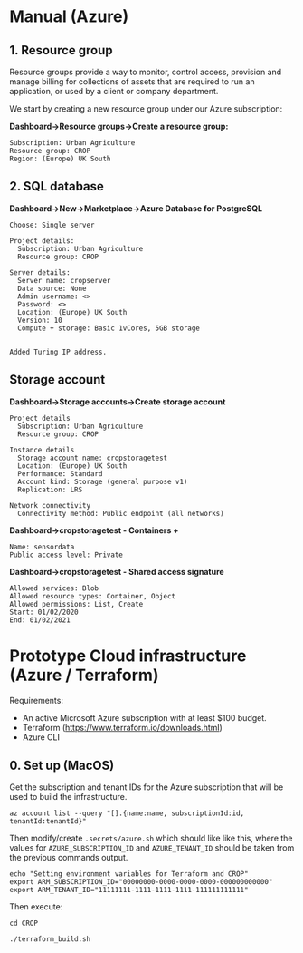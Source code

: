 # Manual (Azure)

## 1. Resource group

Resource groups provide a way to monitor, control access, provision and manage billing for collections of assets that are required to run an application, or used by a client or company department.

We start by creating a new resource group under our Azure subscription:

**Dashboard->Resource groups->Create a resource group:**

```
Subscription: Urban Agriculture
Resource group: CROP
Region: (Europe) UK South
```

## 2. SQL database

**Dashboard->New->Marketplace->Azure Database for PostgreSQL**

```
Choose: Single server

Project details:
  Subscription: Urban Agriculture
  Resource group: CROP

Server details:
  Server name: cropserver
  Data source: None
  Admin username: <>
  Password: <>
  Location: (Europe) UK South
  Version: 10
  Compute + storage: Basic 1vCores, 5GB storage


Added Turing IP address.

```

## Storage account

**Dashboard->Storage accounts->Create storage account**

```
Project details
  Subscription: Urban Agriculture
  Resource group: CROP

Instance details
  Storage account name: cropstoragetest
  Location: (Europe) UK South
  Performance: Standard
  Account kind: Storage (general purpose v1)
  Replication: LRS

Network connectivity
  Connectivity method: Public endpoint (all networks)

```

**Dashboard->cropstoragetest - Containers +**
```
Name: sensordata
Public access level: Private
```

**Dashboard->cropstoragetest - Shared access signature**

```
Allowed services: Blob
Allowed resource types: Container, Object
Allowed permissions: List, Create
Start: 01/02/2020
End: 01/02/2021
```


# Prototype Cloud infrastructure (Azure / Terraform)

Requirements:
- An active Microsoft Azure subscription with at least $100 budget.
- Terraform (https://www.terraform.io/downloads.html)
- Azure CLI


## 0. Set up (MacOS)

Get the subscription and tenant IDs for the Azure subscription that will be used to build the infrastructure.

```
az account list --query "[].{name:name, subscriptionId:id, tenantId:tenantId}"
```

Then modify/create `.secrets/azure.sh` which should like like this, where the values for `AZURE_SUBSCRIPTION_ID` and `AZURE_TENANT_ID` should be taken from the previous commands output.

```
echo "Setting environment variables for Terraform and CROP"
export ARM_SUBSCRIPTION_ID="00000000-0000-0000-0000-000000000000"
export ARM_TENANT_ID="11111111-1111-1111-1111-111111111111"
```

Then execute:

```
cd CROP

./terraform_build.sh
```
